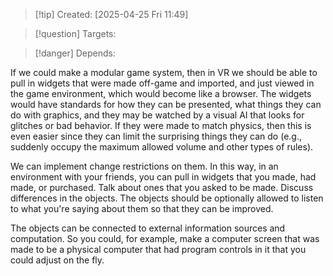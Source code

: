 
>[!tip] Created: [2025-04-25 Fri 11:49]

>[!question] Targets: 

>[!danger] Depends: 

If we could make a modular game system, then in VR we should be able to pull in widgets that were made off-game and imported, and just viewed in the game environment, which would become like a browser. The widgets would have standards for how they can be presented, what things they can do with graphics, and they may be watched by a visual AI that looks for glitches or bad behavior. If they were made to match physics, then this is even easier since they can limit the surprising things they can do (e.g., suddenly occupy the maximum allowed volume and other types of rules).

We can implement change restrictions on them. In this way, in an environment with your friends, you can pull in widgets that you made, had made, or purchased. Talk about ones that you asked to be made. Discuss differences in the objects. The objects should be optionally allowed to listen to what you're saying about them so that they can be improved. 

The objects can be connected to external information sources and computation. So you could, for example, make a computer screen that was made to be a physical computer that had program controls in it that you could adjust on the fly. 